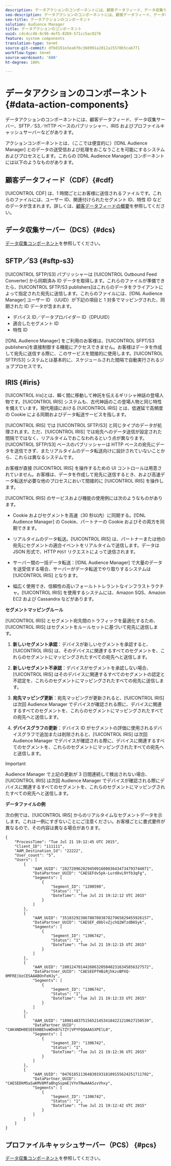 ```yaml
---
description: データアクションのコンポーネントには、顧客データフィード、データ収集サーバー、SFTP／S3／HTTP ベースのパブリッシャー、IRIS およびプロファイルキャッシュサーバーなどがあります。
seo-description: データアクションのコンポーネントには、顧客データフィード、データ収集サーバー、SFTP／S3／HTTP ベースのパブリッシャー、IRIS およびプロファイルキャッシュサーバーなどがあります。
seo-title: データアクションのコンポーネント
solution: Audience Manager
title: データアクションのコンポーネント
uuid: c4c4cc46-8c96-4ef5-8269-571cc5ac9276
feature: system components
translation-type: tm+mt
source-git-commit: dfb0191e3ea6f6c360991a2012a15570b5cab771
workflow-type: tm+mt
source-wordcount: '680'
ht-degree: 100%

---
```



# データアクションのコンポーネント {#data-action-components}

データアクションのコンポーネントには、顧客データフィード、データ収集サーバー、SFTP／S3／HTTP ベースのパブリッシャー、IRIS およびプロファイルキャッシュサーバーなどがあります。

<!-- 

c_compact.xml

 -->

アクションコンポーネントとは、（ここでは便宜的に）[!DNL Audience Manager] とのデータの送受信および処理をおこなうことを可能にするシステムおよびプロセスとします。これらの [!DNL Audience Manager] コンポーネントには以下のようなものがあります。

## 顧客データフィード（CDF）{#cdf}

[!UICONTROL CDF] は、1 時間ごとにお客様に送信されるファイルです。これらのファイルには、ユーザー ID、関連付けられたセグメント ID、特性 ID などのデータが含まれます。詳しくは、[顧客データフィードの概要](../../features/cdf-files.md)を参照してください。

## データ収集サーバー（DCS）{#dcs}

[データ収集コンポーネント](../../reference/system-components/components-data-collection.md)を参照してください。

## SFTP／S3 {#sftp-s3}

[!UICONTROL SFTP/S3] パブリッシャーは [!UICONTROL Outbound Feed Converter] から同期済み ID データを取得します。これらのファイルが準備できたら、[!UICONTROL SFTP/S3 publishers]はこれらのデータをクライアントによって指定された宛先に送信します。これらのファイルには、[!DNL Audience Manager] ユーザー ID （UUID）が下記の項目と 1 対多でマッピングされた、同期された ID データが含まれます。

* デバイス ID／データプロバイダー ID（DPUUID）
* 適合したセグメント ID
* 特性 ID

[!DNL Audience Manager] をご利用のお客様は、[!UICONTROL SFPT/S3 publishers]を直接制御する機能にアクセスできません。お客様はデータを作成して宛先に送信する際に、このサービスを間接的に使用します。[!UICONTROL SFTP/S3] システムとは基本的に、スケジュールされた間隔で自動実行されるジョブプロセスです。

## IRIS {#iris}

[!UICONTROL Iris]とは、瞬く間に移動して神託を伝えるギリシャ神話の登場人物です。[!UICONTROL IRIS] システムも、古代神話のこの登場人物と同じ特性を備えています。現代用語における [!UICONTROL IRIS] とは、低遅延で高頻度の Cookie による同期およびデータ転送サービスを指します。

[!UICONTROL IRIS] では [!UICONTROL SFTP/S3] と同じタイプのデータが処理されます。ただ、[!UICONTROL IRIS] では宛先へのデータ送信が設定された間隔でではなく、リアルタイムでおこなわれるという点が異なります。[!UICONTROL SFTP/S3] ベースのパブリッシャーは HTTP ベースの宛先にデータを送信できず、またリアルタイムのデータ転送向けに設計されていないことから、これらは異なるシステムです。

お客様が直接 [!UICONTROL IRIS] を操作するための UI コントロールは用意されていません。お客様は、データを作成して宛先に送信するとき、および高速データ転送が必要な他のプロセスにおいて間接的に [!UICONTROL IRIS] を操作します。

[!UICONTROL IRIS] のサービスおよび機能の使用例には次のようなものがあります。

* Cookie およびセグメントを高速（30 秒以内）に同期する。[!DNL Audience Manager] の Cookie、パートナーの Cookie およびその両方を同期できます。
* リアルタイムのデータ転送。[!UICONTROL IRIS] は、パートナーまたは他の宛先にセグメントの適合イベントをリアルタイムで送信します。データは JSON 形式で、HTTP `POST` リクエストによって送信されます。

* サーバー間の一括データ転送：[!DNL Audience Manager] で大量のデータを送受信する場合、サーバーがデータ転送でやり取りするシステムは [!UICONTROL IRIS] となります。

* 幅広く使用でき、信頼性の高いフォールトトレラントなインフラストラクチャ。[!UICONTROL IRIS] を使用するシステムには、Amazon SQS、Amazon EC2 および Cassandra などがあります。

**セグメントマッピングルール**

[!UICONTROL IRIS] とセグメント宛先間のトラフィックを最適化するため、[!UICONTROL IRIS] はセグメントをルールセットに基づいて宛先に送信します。

1. **新しいセグメント承認**：デバイスが新しいセグメントを承認すると、[!UICONTROL IRIS] は、そのデバイスに関連するすべてのセグメントを、これらのセグメントにマッピングされたすべての宛先へと送信します。

1. **新しいセグメント不承認**：デバイスがセグメントを承認しない場合、[!UICONTROL IRIS] はそのデバイスに関連するすべてのセグメントの認定と不認定を、これらのセグメントにマッピングされたすべての宛先に送信します。

1. **宛先マッピング更新**：宛先マッピングが更新されると、[!UICONTROL IRIS] は次回 Audience Manager でデバイスが確認される際に、デバイスに関連するすべてのセグメントを、これらのセグメントにマッピングされたすべての宛先へと送信します。

1. **デバイスグラフの更新**：デバイス ID がセグメントの評価に使用されるデバイスグラフで追加または削除されると、[!UICONTROL IRIS] は次回 Audience Manager でデバイスが確認される際に、デバイスに関連するすべてのセグメントを、これらのセグメントにマッピングされたすべての宛先へと送信します。

>[!IMPORTANT]
>
>Audience Manager で上記の更新が 3 日間連続して検出されない場合、[!UICONTROL IRIS] は次回 Audience Manager でデバイスが確認される際にデバイスに関連するすべてのセグメントを、これらのセグメントにマッピングされたすべての宛先へと送信します。

**データファイルの例**

次の例では、[!UICONTROL IRIS] からのリアルタイムなセグメントデータを示します。これは一例にすぎないことにご注意ください。お客様ごとに書式要件が異なるので、その内容は異なる場合があります。

```
{
    "ProcessTime": "Tue Jul 21 19:12:45 UTC 2015",
    "Client_ID": "111111",
    "AAM_Destination_Id": "22222",
    "User_count": "5",
    "Users": [
        {
            "AAM_UUID": "28272096202945091600036434734793744071",
            "DataPartner_UUID": "CAESEFdv5pk-Lurd8vL9Yfb3qFg",
            "Segments": [
                {
                    "Segment_ID": "1200598",
                    "Status": "1",
                    "DateTime": "Tue Jul 21 19:12:12 UTC 2015"
                }
            ]
        },
        {
            "AAM_UUID": "35183292386788708387827965829455926157",
            "DataPartner_UUID": "CAESEF_d8blvZjchQ2WTzdB65yk",
            "Segments": [
                {
                    "Segment_ID": "1306742",
                    "Status": "1",
                    "DateTime": "Tue Jul 21 19:12:15 UTC 2015"
                }
            ]
        },
        {
            "AAM_UUID": "28012470144260632050402316345856327572",
            "DataPartner_UUID": "CAESEEPfHBiRjhkzvBPXQ-0MFRE|UzCESAAABOnFeHJy",
            "Segments": [
                {
                    "Segment_ID": "1306742",
                    "Status": "1",
                    "DateTime": "Tue Jul 21 19:12:33 UTC 2015"
                }
            ]
        },
        {
            "AAM_UUID": "18981483751565214534184221210627150539",
            "DataPartner_UUID": "CAK4NDH0ESEE6NBEhoWDkB7s7ZY|VPYFQQAAASXPElL0",
            "Segments": [
                {
                    "Segment_ID": "1306742",
                    "Status": "1",
                    "DateTime": "Tue Jul 21 19:12:36 UTC 2015"
                }
            ]
        },
        {
            "AAM_UUID": "04761851136483019318109155624251711702",
            "DataPartner_UUID": "CAESEDkM5aSaKMV8MfaBhgSspmE|VYnTNwAAASzvVhxy",
            "Segments": [
                {
                    "Segment_ID": "1306742",
                    "Status": "1",
                    "DateTime": "Tue Jul 21 19:12:42 UTC 2015"
                }
            ]
        }
    ]
}
```

## プロファイルキャッシュサーバー（PCS）  {#pcs}

[データ収集コンポーネント](../../reference/system-components/components-data-collection.md)を参照してください。
